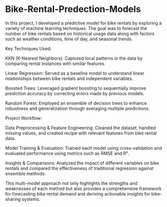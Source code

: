 # Bike-Rental-Predection-Models
In this project, I developed a predictive model for bike rentals by exploring a variety of machine learning techniques. The goal was to forecast the number of bike rentals based on historical usage data along with factors such as weather conditions, time of day, and seasonal trends.

Key Techniques Used:

KKN (K-Nearest Neighbors): Captured local patterns in the data by comparing rental instances with similar features.

Linear Regression: Served as a baseline model to understand linear relationships between bike rentals and independent variables.

Boosted Trees: Leveraged gradient boosting to sequentially improve prediction accuracy by correcting errors made by previous models.

Random Forest: Employed an ensemble of decision trees to enhance robustness and generalization through averaging multiple predictions.

Project Workflow:

Data Preprocessing & Feature Engineering: Cleaned the dataset, handled missing values, and created recipe with relevant features from bike rental data.

Model Training & Evaluation: Trained each model using cross-validation and evaluated performance using metrics such as RMSE and R².

Insights & Comparisons: Analyzed the impact of different variables on bike rentals and compared the effectiveness of traditional regression against ensemble methods.

This multi-model approach not only highlights the strengths and weaknesses of each method but also provides a comprehensive framework for forecasting bike rental demand and deriving actionable insights for bike-sharing systems.
